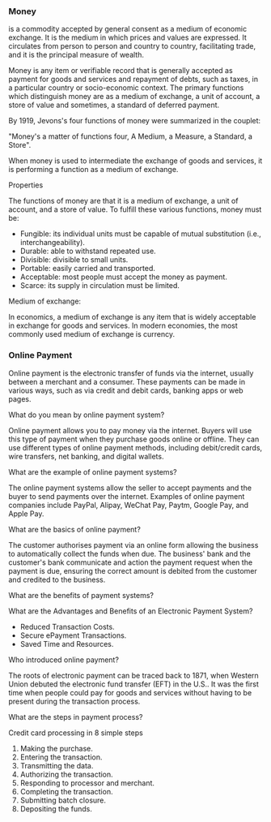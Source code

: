 ### Money
is a commodity accepted by general consent as a medium of economic exchange. It is the medium in which prices and values are expressed. It circulates from person to person and country to country, facilitating trade, and it is the principal measure of wealth.

Money is any item or verifiable record that is generally accepted as payment for goods and services and repayment of debts, such as taxes, in a particular country or socio-economic context. The primary functions which distinguish money are as a medium of exchange, a unit of account, a store of value and sometimes, a standard of deferred payment.

By 1919, Jevons's four functions of money were summarized in the couplet:

"Money's a matter of functions four, A Medium, a Measure, a Standard, a Store".

When money is used to intermediate the exchange of goods and services, it is performing a function as a medium of exchange.

Properties

The functions of money are that it is a medium of exchange, a unit of account, and a store of value. To fulfill these various functions, money must be:

 - Fungible: its individual units must be capable of mutual substitution (i.e., interchangeability).
 - Durable: able to withstand repeated use.
 - Divisible: divisible to small units.
 - Portable: easily carried and transported.
 - Acceptable: most people must accept the money as payment.
 - Scarce: its supply in circulation must be limited.

Medium of exchange:

In economics, a medium of exchange is any item that is widely acceptable in exchange for goods and services. In modern economies, the most commonly used medium of exchange is currency.

### Online Payment
Online payment is the electronic transfer of funds via the internet, usually between a merchant and a consumer. These payments can be made in various ways, such as via credit and debit cards, banking apps or web pages.

What do you mean by online payment system?

Online payment allows you to pay money via the internet. Buyers will use this type of payment when they purchase goods online or offline. They can use different types of online payment methods, including debit/credit cards, wire transfers, net banking, and digital wallets.

What are the example of online payment systems?

The online payment systems allow the seller to accept payments and the buyer to send payments over the internet. Examples of online payment companies include PayPal, Alipay, WeChat Pay, Paytm, Google Pay, and Apple Pay.

What are the basics of online payment?

The customer authorises payment via an online form allowing the business to automatically collect the funds when due. The business' bank and the customer's bank communicate and action the payment request when the payment is due, ensuring the correct amount is debited from the customer and credited to the business.

What are the benefits of payment systems?

What are the Advantages and Benefits of an Electronic Payment System?

 - Reduced Transaction Costs.
 - Secure ePayment Transactions.
 - Saved Time and Resources.

Who introduced online payment?

The roots of electronic payment can be traced back to 1871, when Western Union debuted the electronic fund transfer (EFT) in the U.S.. It was the first time when people could pay for goods and services without having to be present during the transaction process.

What are the steps in payment process?

Credit card processing in 8 simple steps

1. Making the purchase.
2. Entering the transaction.
3. Transmitting the data.
4. Authorizing the transaction.
5. Responding to processor and merchant.
6. Completing the transaction.
7. Submitting batch closure.
8. Depositing the funds.
